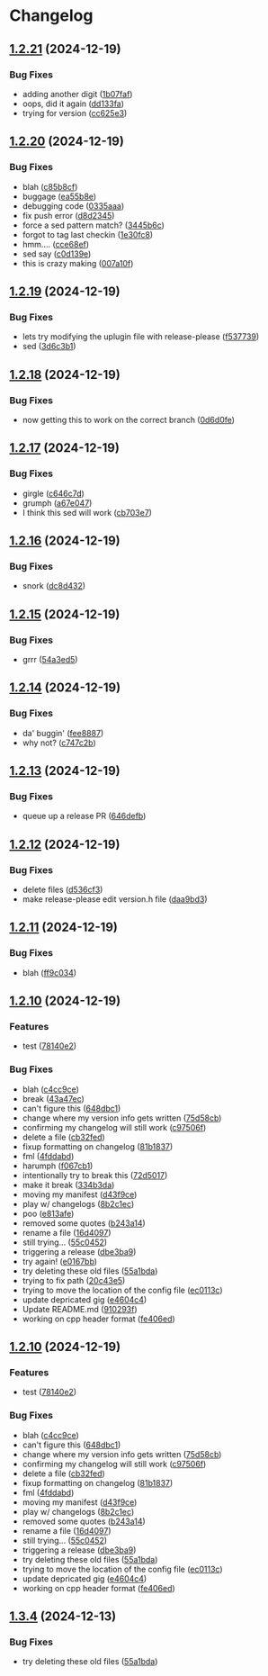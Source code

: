 # Changelog

## [1.2.21](https://github.com/ScottKirvan/ReleasePleaseTest/compare/v1.2.20...v1.2.21) (2024-12-19)


### Bug Fixes

* adding another digit ([1b07faf](https://github.com/ScottKirvan/ReleasePleaseTest/commit/1b07faf91926c001096466793f846b67a2a254e0))
* oops, did it again ([dd133fa](https://github.com/ScottKirvan/ReleasePleaseTest/commit/dd133fa0f473767d0bdd48f16dc4bb558f3550e6))
* trying for version ([cc625e3](https://github.com/ScottKirvan/ReleasePleaseTest/commit/cc625e34e6eb3fb071410557da4ebec92a0fe675))

## [1.2.20](https://github.com/ScottKirvan/ReleasePleaseTest/compare/v1.2.19...v1.2.20) (2024-12-19)


### Bug Fixes

* blah ([c85b8cf](https://github.com/ScottKirvan/ReleasePleaseTest/commit/c85b8cf1a2986d9b349315fe95c8e1aab5dacb72))
* buggage ([ea55b8e](https://github.com/ScottKirvan/ReleasePleaseTest/commit/ea55b8efbe8c3a5343863f75e26e668c8e27cc96))
* debugging code ([0335aaa](https://github.com/ScottKirvan/ReleasePleaseTest/commit/0335aaaa734f467c6cbf0c1651fc387c28df0cdf))
* fix push error ([d8d2345](https://github.com/ScottKirvan/ReleasePleaseTest/commit/d8d2345bc62b76822b1b59734aa18ca825f8945e))
* force a sed pattern match? ([3445b6c](https://github.com/ScottKirvan/ReleasePleaseTest/commit/3445b6cd335cf60ee16421af5d93a39b1b8d243b))
* forgot to tag last checkin ([1e30fc8](https://github.com/ScottKirvan/ReleasePleaseTest/commit/1e30fc88cdc62d9f1f24435527add208fcd2d0e8))
* hmm.... ([cce68ef](https://github.com/ScottKirvan/ReleasePleaseTest/commit/cce68ef54d2f37706b2115b7b5d5524bf813d136))
* sed say ([c0d139e](https://github.com/ScottKirvan/ReleasePleaseTest/commit/c0d139e29f94e224e69ed3ca4a2174a8aadb33da))
* this is crazy making ([007a10f](https://github.com/ScottKirvan/ReleasePleaseTest/commit/007a10febec14ef53587f4efc9d72e331a0569bd))

## [1.2.19](https://github.com/ScottKirvan/ReleasePleaseTest/compare/v1.2.18...v1.2.19) (2024-12-19)


### Bug Fixes

* lets try modifying the uplugin file with release-please ([f537739](https://github.com/ScottKirvan/ReleasePleaseTest/commit/f537739d7e1b1afc16e5b6132310d71054ab7a7c))
* sed ([3d6c3b1](https://github.com/ScottKirvan/ReleasePleaseTest/commit/3d6c3b19c4363a84b6f08606f90d5540c76203cc))

## [1.2.18](https://github.com/ScottKirvan/ReleasePleaseTest/compare/v1.2.17...v1.2.18) (2024-12-19)


### Bug Fixes

* now getting this to work on the correct branch ([0d6d0fe](https://github.com/ScottKirvan/ReleasePleaseTest/commit/0d6d0fec6e38a89f6c2d1b13e018ca699426a786))

## [1.2.17](https://github.com/ScottKirvan/ReleasePleaseTest/compare/v1.2.16...v1.2.17) (2024-12-19)


### Bug Fixes

* girgle ([c646c7d](https://github.com/ScottKirvan/ReleasePleaseTest/commit/c646c7d4f47257df3103b7f7b2ca32858282b6a0))
* grumph ([a67e047](https://github.com/ScottKirvan/ReleasePleaseTest/commit/a67e04718bbc192916565cb3612dc0abadc64862))
* I think this sed will work ([cb703e7](https://github.com/ScottKirvan/ReleasePleaseTest/commit/cb703e70d69f7dda14d4338747e9e9849c50c9e4))

## [1.2.16](https://github.com/ScottKirvan/ReleasePleaseTest/compare/v1.2.15...v1.2.16) (2024-12-19)


### Bug Fixes

* snork ([dc8d432](https://github.com/ScottKirvan/ReleasePleaseTest/commit/dc8d4326478b8067938fea15421d3253f5bfc3e1))

## [1.2.15](https://github.com/ScottKirvan/ReleasePleaseTest/compare/v1.2.14...v1.2.15) (2024-12-19)


### Bug Fixes

* grrr ([54a3ed5](https://github.com/ScottKirvan/ReleasePleaseTest/commit/54a3ed5fb3f90308864dbbcd875c6407ab5a48ef))

## [1.2.14](https://github.com/ScottKirvan/ReleasePleaseTest/compare/v1.2.13...v1.2.14) (2024-12-19)


### Bug Fixes

* da' buggin' ([fee8887](https://github.com/ScottKirvan/ReleasePleaseTest/commit/fee88872aebe0d33908705cd0ba7c747b3e20ef5))
* why not? ([c747c2b](https://github.com/ScottKirvan/ReleasePleaseTest/commit/c747c2be38c2585913c9e671b7c92beb04750a73))

## [1.2.13](https://github.com/ScottKirvan/ReleasePleaseTest/compare/v1.2.12...v1.2.13) (2024-12-19)


### Bug Fixes

* queue up a release PR ([646defb](https://github.com/ScottKirvan/ReleasePleaseTest/commit/646defb52129d108f0beec86c996823ec259455c))

## [1.2.12](https://github.com/ScottKirvan/ReleasePleaseTest/compare/v1.2.11...v1.2.12) (2024-12-19)


### Bug Fixes

* delete files ([d536cf3](https://github.com/ScottKirvan/ReleasePleaseTest/commit/d536cf3b2bf8b6fbea438f2861a2946185c5aea7))
* make release-please edit version.h file ([daa9bd3](https://github.com/ScottKirvan/ReleasePleaseTest/commit/daa9bd317ab9c41ad35c83b6cbde23e4e1a2f913))

## [1.2.11](https://github.com/ScottKirvan/ReleasePleaseTest/compare/v1.2.10...v1.2.11) (2024-12-19)


### Bug Fixes

* blah ([ff9c034](https://github.com/ScottKirvan/ReleasePleaseTest/commit/ff9c034e752e4e1ed19aba2798013bf8b8da14c9))

## [1.2.10](https://github.com/ScottKirvan/ReleasePleaseTest/compare/v1.3.10...v1.2.10) (2024-12-19)


### Features

* test ([78140e2](https://github.com/ScottKirvan/ReleasePleaseTest/commit/78140e2bddf78c1ab3e3275f95dac20bc87936ae))


### Bug Fixes

* blah ([c4cc9ce](https://github.com/ScottKirvan/ReleasePleaseTest/commit/c4cc9ce88ff3ddafc68f67ee93dafdcd9b3b1bd4))
* break ([43a47ec](https://github.com/ScottKirvan/ReleasePleaseTest/commit/43a47ecfa9ca64f9f5328672a18e57d613a66ae0))
* can't figure this ([648dbc1](https://github.com/ScottKirvan/ReleasePleaseTest/commit/648dbc17b3a4cbe67fd88ed3d2dd96cad8db4428))
* change where my version info gets written ([75d58cb](https://github.com/ScottKirvan/ReleasePleaseTest/commit/75d58cb57ec461a179962bd2d29c115675b881a6))
* confirming my changelog will still work ([c97506f](https://github.com/ScottKirvan/ReleasePleaseTest/commit/c97506f1a626713348d85d95688962df81a8e767))
* delete a file ([cb32fed](https://github.com/ScottKirvan/ReleasePleaseTest/commit/cb32fed84a05809cfc58c95f4acf97e6992a8f6e))
* fixup formatting on changelog ([81b1837](https://github.com/ScottKirvan/ReleasePleaseTest/commit/81b1837cb4691d797e2287c8617e9b00e4e2bbf7))
* fml ([4fddabd](https://github.com/ScottKirvan/ReleasePleaseTest/commit/4fddabddac1597ee8195eaf5b05d3f01ced53c7f))
* harumph ([f067cb1](https://github.com/ScottKirvan/ReleasePleaseTest/commit/f067cb1be7c694fc9cc5be6e4a6dbfc7081e8787))
* intentionally try to break this ([72d5017](https://github.com/ScottKirvan/ReleasePleaseTest/commit/72d50171f1cc616a7c4f7596697e7bd564bdac62))
* make it break ([334b3da](https://github.com/ScottKirvan/ReleasePleaseTest/commit/334b3da7789b8215f7ddaf7041aaefca52d945e6))
* moving my manifest ([d43f9ce](https://github.com/ScottKirvan/ReleasePleaseTest/commit/d43f9cec2eb6c9312a997d508ec41c153db57f6f))
* play w/ changelogs ([8b2c1ec](https://github.com/ScottKirvan/ReleasePleaseTest/commit/8b2c1ec2f9b4a309da7d79b03108b138128ad14e))
* poo ([e813afe](https://github.com/ScottKirvan/ReleasePleaseTest/commit/e813afe5e1726746c49b59c69e01fc5f7b220aa5))
* removed some quotes ([b243a14](https://github.com/ScottKirvan/ReleasePleaseTest/commit/b243a14f35ff0b7403b6d438ee21e8f308d9323b))
* rename a file ([16d4097](https://github.com/ScottKirvan/ReleasePleaseTest/commit/16d4097553c3e02b0c1a629889daae399162f609))
* still trying... ([55c0452](https://github.com/ScottKirvan/ReleasePleaseTest/commit/55c0452f8a37d880da903bc471d17ac98d854d5c))
* triggering a release ([dbe3ba9](https://github.com/ScottKirvan/ReleasePleaseTest/commit/dbe3ba949ddcd18d1584099d9f56963b1da10404))
* try again! ([e0167bb](https://github.com/ScottKirvan/ReleasePleaseTest/commit/e0167bb3ad8e96a4cd6a26ea96ff6244b721da46))
* try deleting these old files ([55a1bda](https://github.com/ScottKirvan/ReleasePleaseTest/commit/55a1bda2e8c36d98adce4ca62dc61fcbcf96f94b))
* trying to fix path ([20c43e5](https://github.com/ScottKirvan/ReleasePleaseTest/commit/20c43e57a6f1c25bf48bec0ce4dd9f3faac7e39b))
* trying to move the location of the config file ([ec0113c](https://github.com/ScottKirvan/ReleasePleaseTest/commit/ec0113cf619f266705f9a4a65b948f42281ef107))
* update depricated gig ([e4604c4](https://github.com/ScottKirvan/ReleasePleaseTest/commit/e4604c4670077810bb5c7b798dcff76c4d891668))
* Update README.md ([910293f](https://github.com/ScottKirvan/ReleasePleaseTest/commit/910293fc921118cfc1d11852825b521fe03a962e))
* working on cpp header format ([fe406ed](https://github.com/ScottKirvan/ReleasePleaseTest/commit/fe406edc220a5cc5f2557dc272da6e73d8121002))

## [1.2.10](https://github.com/ScottKirvan/ReleasePleaseTest/compare/v1.2.3...v1.2.10) (2024-12-19)


### Features

* test ([78140e2](https://github.com/ScottKirvan/ReleasePleaseTest/commit/78140e2bddf78c1ab3e3275f95dac20bc87936ae))


### Bug Fixes

* blah ([c4cc9ce](https://github.com/ScottKirvan/ReleasePleaseTest/commit/c4cc9ce88ff3ddafc68f67ee93dafdcd9b3b1bd4))
* can't figure this ([648dbc1](https://github.com/ScottKirvan/ReleasePleaseTest/commit/648dbc17b3a4cbe67fd88ed3d2dd96cad8db4428))
* change where my version info gets written ([75d58cb](https://github.com/ScottKirvan/ReleasePleaseTest/commit/75d58cb57ec461a179962bd2d29c115675b881a6))
* confirming my changelog will still work ([c97506f](https://github.com/ScottKirvan/ReleasePleaseTest/commit/c97506f1a626713348d85d95688962df81a8e767))
* delete a file ([cb32fed](https://github.com/ScottKirvan/ReleasePleaseTest/commit/cb32fed84a05809cfc58c95f4acf97e6992a8f6e))
* fixup formatting on changelog ([81b1837](https://github.com/ScottKirvan/ReleasePleaseTest/commit/81b1837cb4691d797e2287c8617e9b00e4e2bbf7))
* fml ([4fddabd](https://github.com/ScottKirvan/ReleasePleaseTest/commit/4fddabddac1597ee8195eaf5b05d3f01ced53c7f))
* moving my manifest ([d43f9ce](https://github.com/ScottKirvan/ReleasePleaseTest/commit/d43f9cec2eb6c9312a997d508ec41c153db57f6f))
* play w/ changelogs ([8b2c1ec](https://github.com/ScottKirvan/ReleasePleaseTest/commit/8b2c1ec2f9b4a309da7d79b03108b138128ad14e))
* removed some quotes ([b243a14](https://github.com/ScottKirvan/ReleasePleaseTest/commit/b243a14f35ff0b7403b6d438ee21e8f308d9323b))
* rename a file ([16d4097](https://github.com/ScottKirvan/ReleasePleaseTest/commit/16d4097553c3e02b0c1a629889daae399162f609))
* still trying... ([55c0452](https://github.com/ScottKirvan/ReleasePleaseTest/commit/55c0452f8a37d880da903bc471d17ac98d854d5c))
* triggering a release ([dbe3ba9](https://github.com/ScottKirvan/ReleasePleaseTest/commit/dbe3ba949ddcd18d1584099d9f56963b1da10404))
* try deleting these old files ([55a1bda](https://github.com/ScottKirvan/ReleasePleaseTest/commit/55a1bda2e8c36d98adce4ca62dc61fcbcf96f94b))
* trying to move the location of the config file ([ec0113c](https://github.com/ScottKirvan/ReleasePleaseTest/commit/ec0113cf619f266705f9a4a65b948f42281ef107))
* update depricated gig ([e4604c4](https://github.com/ScottKirvan/ReleasePleaseTest/commit/e4604c4670077810bb5c7b798dcff76c4d891668))
* working on cpp header format ([fe406ed](https://github.com/ScottKirvan/ReleasePleaseTest/commit/fe406edc220a5cc5f2557dc272da6e73d8121002))

## [1.3.4](https://github.com/ScottKirvan/ReleasePleaseTest/compare/v1.3.3...v1.3.4) (2024-12-13)


### Bug Fixes

* try deleting these old files ([55a1bda](https://github.com/ScottKirvan/ReleasePleaseTest/commit/55a1bda2e8c36d98adce4ca62dc61fcbcf96f94b))
